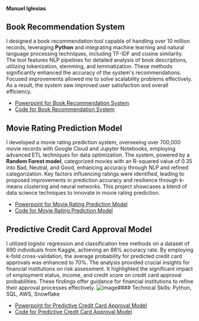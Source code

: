 #### Manuel Iglesias

## Book Recommendation System

I designed a book recommendation tool capable of handling over 10 million records, leveraging **Python** and integrating machine learning and natural language processing techniques, including TF-IDF and cosine similarity. The tool features NLP pipelines for detailed analysis of book descriptions, utilizing tokenization, stemming, and lemmatization. These methods significantly enhanced the accuracy of the system's recommendations. Focused improvements allowed me to solve scalability problems effectively. As a result, the system saw improved user satisfaction and overall efficiency.
- [Powerpoint for Book Recommendation System](https://github.com/Mannyai12/manueliglesias/blob/9b604dc81b7d9b3335a170042bf77b0ef672b037/assets/Book%20RecommendationProject/Book%20Recommendation%20Project.pdf)
- [Code for Book Recommendation System](https://github.com/Mannyai12/manueliglesias/blob/35bed0470ac2076c627a3b160ded18714468314f/assets/Book%20RecommendationProject/Text_BookRecs.ipynb)

## Movie Rating Prediction Model

I developed a movie rating prediction system, overseeing over 700,000 movie records with Google Cloud and Jupyter Notebooks, employing advanced ETL techniques for data optimization. The system, powered by a **Random Forest model**, categorized movies with an R-squared value of 0.35 into Bad, Neutral, and Good, enhancing accuracy through NLP and refined categorization. Key factors influencing ratings were identified, leading to proposed improvements in prediction accuracy and resilience through k-means clustering and neural networks. This project showcases a blend of data science techniques to innovate in movie rating prediction.
- [Powerpoint for Movie Rating Prediction Model](https://github.com/Mannyai12/manueliglesias/blob/d1cff15f4502245a7f1b6afc184476a5dbfb2151/assets/MovieRatingProject/Big%20Data%20Final%20Presentation.pdf)
- [Code for Movie Rating Prediction Model](https://github.com/Mannyai12/manueliglesias/blob/d1cff15f4502245a7f1b6afc184476a5dbfb2151/assets/MovieRatingProject/MovieRating.ipynb)
## Predictive Credit Card Approval Model

I utilized logistic regression and classification tree methods on a dataset of 690 individuals from Kaggle, achieving an 88% accuracy rate. By employing k-fold cross-validation, the average probability for predicted credit card approvals was enhanced to 70%. The analysis provided crucial insights for financial institutions on risk assessment. It highlighted the significant impact of employment status, income, and credit score on credit card approval probabilities. These findings offer guidance for financial institutions to refine their approval processes effectively.
![image](https://github.com/user-attachments/assets/4fd266f9-78ab-4ae3-bbb0-e1d4eb5ff882)#### Technical Skills: Python, SQL, AWS, Snowflake
- [Powerpoint for Predictive Credit Card Approval Model](https://github.com/Mannyai12/manueliglesias/blob/d1cff15f4502245a7f1b6afc184476a5dbfb2151/assets/PredictiveCCApprovalModel/Predictive%20Credit%20Card%20Approval%20Model.pdf)
- [Code for Predictive Credit Card Approval Model](https://github.com/Mannyai12/manueliglesias/blob/d1cff15f4502245a7f1b6afc184476a5dbfb2151/assets/PredictiveCCApprovalModel/PredictiveCreditCardApprovalModel.ipynb)
